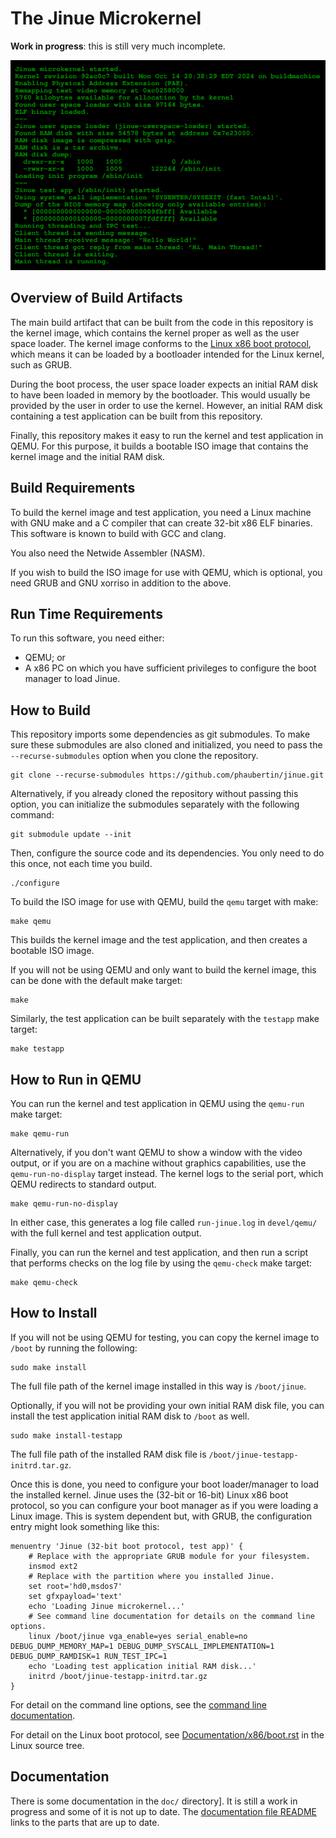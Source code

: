 # The Jinue Microkernel #

**Work in progress**: this is still very much incomplete.

![Screenshot](https://raw.githubusercontent.com/phaubertin/jinue/master/doc/screenshot.png)

Overview of Build Artifacts
---------------------------

The main build artifact that can be built from the code in this
repository is the kernel image, which contains the kernel proper as well
as the user space loader. The kernel image conforms to the
[Linux x86 boot protocol](https://www.kernel.org/doc/Documentation/x86/boot.rst),
which means it can be loaded by a bootloader intended for the Linux
kernel, such as GRUB.

During the boot process, the user space loader expects an initial RAM
disk to have been loaded in memory by the bootloader. This would usually
be provided by the user in order to use the kernel. However, an initial
RAM disk containing a test application can be built from this
repository.

Finally, this repository makes it easy to run the kernel and test
application in QEMU. For this purpose, it builds a bootable ISO image
that contains the kernel image and the initial RAM disk.

Build Requirements
------------------

To build the kernel image and test application, you need a Linux machine
with GNU make and a C compiler that can create 32-bit x86 ELF binaries.
This software is known to build with GCC and clang.

You also need the Netwide Assembler (NASM).

If you wish to build the ISO image for use with QEMU, which is optional,
you need GRUB and GNU xorriso in addition to the above.

Run Time Requirements
---------------------

To run this software, you need either:
* QEMU; or
* A x86 PC on which you have sufficient privileges to configure the boot
manager to load Jinue.

How to Build
------------

This repository imports some dependencies as git submodules. To make
sure these submodules are also cloned and initialized, you need to pass
the `--recurse-submodules` option when you clone the repository.

```
git clone --recurse-submodules https://github.com/phaubertin/jinue.git
```

Alternatively, if you already cloned the repository without passing this
option, you can initialize the submodules separately with the following
command:

```
git submodule update --init
```

Then, configure the source code and its dependencies. You only need to
do this once, not each time you build.

```
./configure
```

To build the ISO image for use with QEMU, build the `qemu` target with
make:

```
make qemu
```

This builds the kernel image and the test application, and then creates
a bootable ISO image.

If you will not be using QEMU and only want to build the kernel image,
this can be done with the default make target:

```
make
```

Similarly, the test application can be built separately with the
`testapp` make target:

```
make testapp
```

How to Run in QEMU
-------------------
You can run the kernel and test application in QEMU using the `qemu-run`
make target:

```
make qemu-run
```

Alternatively, if you don't want QEMU to show a window with the video
output, or if you are on a machine without graphics capabilities, use
the `qemu-run-no-display` target instead. The kernel logs to the serial
port, which QEMU redirects to standard output.

```
make qemu-run-no-display
```

In either case, this generates a log file called `run-jinue.log` in
`devel/qemu/` with the full kernel and test application output.

Finally, you can run the kernel and test application, and then run a
script that performs checks on the log file by using the `qemu-check`
make target:

```
make qemu-check
```

How to Install
--------------

If you will not be using QEMU for testing, you can copy the kernel image
to `/boot` by running the following:

```
sudo make install
```

The full file path of the kernel image installed in this way is
`/boot/jinue`.

Optionally, if you will not be providing your own initial RAM disk file,
you can install the test application initial RAM disk to `/boot` as
well.

```
sudo make install-testapp
```

The full file path of the installed RAM disk file is
`/boot/jinue-testapp-initrd.tar.gz`.

Once this is done, you need to configure your boot loader/manager to
load the installed kernel. Jinue uses the (32-bit or 16-bit) Linux x86
boot protocol, so you can configure your boot manager as if you were
loading a Linux image. This is system dependent but, with GRUB, the
configuration entry might look something like this:

```
menuentry 'Jinue (32-bit boot protocol, test app)' {
    # Replace with the appropriate GRUB module for your filesystem.
	insmod ext2
    # Replace with the partition where you installed Jinue.
	set root='hd0,msdos7'
	set gfxpayload='text'
	echo 'Loading Jinue microkernel...'
    # See command line documentation for details on the command line options.
	linux /boot/jinue vga_enable=yes serial_enable=no DEBUG_DUMP_MEMORY_MAP=1 DEBUG_DUMP_SYSCALL_IMPLEMENTATION=1 DEBUG_DUMP_RAMDISK=1 RUN_TEST_IPC=1
	echo 'Loading test application initial RAM disk...'
	initrd /boot/jinue-testapp-initrd.tar.gz
}
```

For detail on the command line options, see the [command line
documentation](doc/cmdline.md).

For detail on the Linux boot protocol, see
[Documentation/x86/boot.rst](https://www.kernel.org/doc/Documentation/x86/boot.rst)
in the Linux source tree.

Documentation
-------------

There is some documentation in the `doc/` directory]. It is still a work
in progress and some of it is not up to date. The [documentation file
README](doc/README.md) links to the parts that are up to date.
